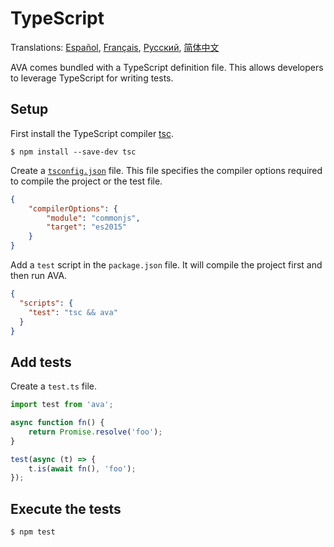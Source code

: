 # TypeScript

Translations: [Español](https://github.com/sindresorhus/ava-docs/blob/master/es_ES/docs/recipes/typescript.md), [Français](https://github.com/sindresorhus/ava-docs/blob/master/fr_FR/docs/recipes/typescript.md), [Русский](https://github.com/sindresorhus/ava-docs/blob/master/ru_RU/docs/recipes/typescript.md), [简体中文](https://github.com/sindresorhus/ava-docs/blob/master/zh_CN/docs/recipes/typescript.md)

AVA comes bundled with a TypeScript definition file. This allows developers to leverage TypeScript for writing tests.

## Setup

First install the TypeScript compiler [tsc](https://github.com/Microsoft/TypeScript).

```
$ npm install --save-dev tsc
```

Create a [`tsconfig.json`](https://github.com/Microsoft/TypeScript/wiki/tsconfig.json) file. This file specifies the compiler options required to compile the project or the test file.

```json
{
	"compilerOptions": {
		"module": "commonjs",
		"target": "es2015"
	}
}
```

Add a `test` script in the `package.json` file. It will compile the project first and then run AVA.

```json
{
  "scripts": {
    "test": "tsc && ava"
  }
}
```


## Add tests

Create a `test.ts` file.

```ts
import test from 'ava';

async function fn() {
    return Promise.resolve('foo');
}

test(async (t) => {
    t.is(await fn(), 'foo');
});
```


## Execute the tests

```
$ npm test
```
